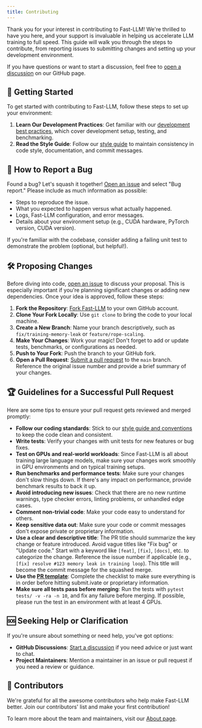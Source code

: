 ```yaml
---
title: Contributing
---
```


Thank you for your interest in contributing to Fast-LLM! We're thrilled to have you here, and your support is invaluable in helping us accelerate LLM training to full speed. This guide will walk you through the steps to contribute, from reporting issues to submitting changes and setting up your development environment.

If you have questions or want to start a discussion, feel free to [open a discussion](https://github.com/ServiceNow/Fast-LLM/discussions) on our GitHub page.

## 🚀 Getting Started

To get started with contributing to Fast-LLM, follow these steps to set up your environment:

1.  **Learn Our Development Practices**: Get familiar with our [development best practices](https://servicenow.github.io/Fast-LLM/developers/dev-practices), which cover development setup, testing, and benchmarking.
2.  **Read the Style Guide**: Follow our [style guide](https://servicenow.github.io/Fast-LLM/developers/style-guide) to maintain consistency in code style, documentation, and commit messages.

## 🐞 How to Report a Bug

Found a bug? Let's squash it together! [Open an issue](https://github.com/ServiceNow/Fast-LLM/issues/new/choose) and select "Bug report." Please include as much information as possible:

-   Steps to reproduce the issue.
-   What you expected to happen versus what actually happened.
-   Logs, Fast-LLM configuration, and error messages.
-   Details about your environment setup (e.g., CUDA hardware, PyTorch version, CUDA version).

If you're familiar with the codebase, consider adding a failing unit test to demonstrate the problem (optional, but helpful!).

## 🛠️ Proposing Changes

Before diving into code, [open an issue](https://github.com/ServiceNow/Fast-LLM/issues) to discuss your proposal. This is especially important if you're planning significant changes or adding new dependencies. Once your idea is approved, follow these steps:

1.  **Fork the Repository**: [Fork Fast-LLM](https://github.com/ServiceNow/Fast-LLM/fork) to your own GitHub account.
2.  **Clone Your Fork Locally**: Use `git clone` to bring the code to your local machine.
3.  **Create a New Branch**: Name your branch descriptively, such as `fix/training-memory-leak` or `feature/rope-scaling`.
4.  **Make Your Changes**: Work your magic! Don't forget to add or update tests, benchmarks, or configurations as needed.
5.  **Push to Your Fork**: Push the branch to your GitHub fork.
6.  **Open a Pull Request**: [Submit a pull request](https://github.com/ServiceNow/Fast-LLM/compare) to the `main` branch. Reference the original issue number and provide a brief summary of your changes.

## 🏆 Guidelines for a Successful Pull Request

Here are some tips to ensure your pull request gets reviewed and merged promptly:

-   **Follow our coding standards**: Stick to our [style guide and conventions](https://servicenow.github.io/Fast-LLM/developers/style-guide) to keep the code clean and consistent.
-   **Write tests**: Verify your changes with unit tests for new features or bug fixes.
-   **Test on GPUs and real-world workloads**: Since Fast-LLM is all about training large language models, make sure your changes work smoothly in GPU environments and on typical training setups.
-   **Run benchmarks and performance tests**: Make sure your changes don't slow things down. If there's any impact on performance, provide benchmark results to back it up.
-   **Avoid introducing new issues**: Check that there are no new runtime warnings, type checker errors, linting problems, or unhandled edge cases.
-   **Comment non-trivial code**: Make your code easy to understand for others.
-   **Keep sensitive data out**: Make sure your code or commit messages don't expose private or proprietary information.
-   **Use a clear and descriptive title**: The PR title should summarize the key change or feature introduced. Avoid vague titles like "Fix bug" or "Update code." Start with a keyword like `[feat]`, `[fix]`, `[docs]`, etc. to categorize the change. Reference the issue number if applicable (e.g., `[fix] resolve #123 memory leak in training loop`). This title will become the commit message for the squashed merge.
-   **Use the [PR template](https://github.com/ServiceNow/Fast-LLM/blob/main/.github/PULL_REQUEST_TEMPLATE.md)**: Complete the checklist to make sure everything is in order before hitting submit.ivate or proprietary information.
-   **Make sure all tests pass before merging**: Run the tests with `pytest tests/ -v -ra -n 10`, and fix any failure before merging. If possible, please run the test in an environment with at least 4 GPUs.

## 🆘 Seeking Help or Clarification

If you're unsure about something or need help, you've got options:

-   **GitHub Discussions**: [Start a discussion](https://github.com/ServiceNow/Fast-LLM/discussions) if you need advice or just want to chat.
-   **Project Maintainers**: Mention a maintainer in an issue or pull request if you need a review or guidance.

## 🌟 Contributors

We're grateful for all the awesome contributors who help make Fast-LLM better. Join our contributors' list and make your first contribution!

To learn more about the team and maintainers, visit our [About page](https://servicenow.github.io/Fast-LLM/about-us).

